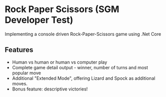 ﻿# Rock Paper Scissors (SGM Developer Test)
Implementing a console driven Rock-Paper-Scissors game using .Net Core

## Features
* Human vs human or human vs computer play
* Complete game detail output - winner, number of turns and most popular move
* Additional "Extended Mode", offering Lizard and Spock as additional moves.
* Bonus feature: descriptive victories!